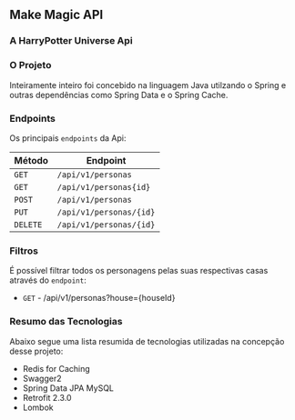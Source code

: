 ## Make Magic API
### A HarryPotter Universe Api
  
### O Projeto 
Inteiramente inteiro foi concebido na linguagem Java utilzando o Spring e outras dependências como Spring Data e o Spring Cache.     


### Endpoints 
Os principais `endpoints` da Api:  

| Método  |  Endpoint  |
| ------------------- | ------------------- |
|  `GET`  |  `/api/v1/personas` |
|  `GET`  |  `/api/v1/personas{id}` |
|  `POST`  |  `/api/v1/personas` |
|  `PUT`  |  `/api/v1/personas/{id}` |
|  `DELETE`  |  `/api/v1/personas/{id}` |



### Filtros
É possível filtrar todos os personagens pelas suas respectivas casas através do `endpoint`:  
* `GET` - /api/v1/personas?house={houseId}

 
### Resumo das Tecnologias
Abaixo segue uma lista resumida de tecnologias utilizadas na concepção desse projeto: 
* Redis for Caching
* Swagger2   
* Spring Data JPA MySQL  
* Retrofit 2.3.0    
* Lombok 
